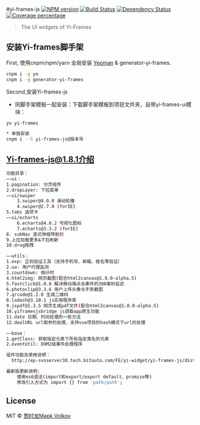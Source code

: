 #yi-frames-js [![NPM version][npm-image]][npm-url] [![Build Status][travis-image]][travis-url] [![Dependency Status][daviddm-image]][daviddm-url] [![Coverage percentage][coveralls-image]][coveralls-url]
> The UI widgets of Yi-Frames

## 安装Yi-frames脚手架

First, 使用cnpm/npm/yarn 全局安装 [Yeoman](http://yeoman.io) & generator-yi-frames.

```bash
cnpm i -g yo
cnpm i -g generator-yi-frames
```

Second,安装Yi-frames-js

* 同脚手架模板一起安装：下载脚手架模板到项目文件夹，自带yi-frames-ui模块：
```bash
yo yi-frames

* 单独安装
cnpm i --S yi-frames-js@版本号

```


## Yi-frames-js@1.8.1介绍

```bash
功能目录：
——ui：
1.pagination: 分页组件
2.dropLayer: 下拉菜单
——ui/swiper
	3.swiper@4.0.0 滑动轮播
	4.swiper@2.7.0 (forIE)
5.tabs 选项卡
——ui/echarts
	6.echarts@4.0.2 可视化图标
	7.echarts@3.3.2 (forIE)
8. subNav 竖式伸缩导航栏
9.上拉加载更多&下拉刷新
10.drag拖拽

——utils：
1.exp: 正则验证工具（支持手机号、邮箱、姓名等验证）
2.ua: 用户代理监测
3.countdown: 倒计时
4.html2img: 网页截图(配合html2canvas@1.0.0-alpha.5)
5.fastclick@1.0.6 解决移动端点击事件的300毫秒延迟
6.photoclip@3.3.6 用户上传头像与手势截图
7.qrcode@1.2.0 生成二维码
8.lodash@3.10.1 js实用程序库
9.jspdf@1.3.5 网页生成pdf文件(配合html2canvas@1.0.0-alpha.5)
10.yiframesjsbridge js调取app原生功能
11.date 日期、时间处理的一些方法
12.dealURL url取参的处理，支持vue项目的hash模式下url的处理

——base：
1.getClass: 获取指定元素下所有指定类名的元素
2.eventUtil: DOM2级事件处理程序

组件功能及使用说明：
  http://ep-svnserver30.tech.bitauto.com/FE/yi-widget/yi-frames-js/dist/html/demo/index.html

最新版更新说明:
	使用es6语法(import和export/export default、promise等)
	修改引入方式为 import {} from 'path/path';

```


## License

MIT © [贾时龙Mapk Volkov]()


[npm-image]: https://badge.fury.io/js/generator-yi-frames.svg
[npm-url]: https://npmjs.org/package/generator-yi-frames
[travis-image]: https://travis-ci.org/mapkab/generator-yi-frames.svg?branch=master
[travis-url]: https://travis-ci.org/mapkab/generator-yi-frames
[daviddm-image]: https://david-dm.org/mapkab/generator-yi-frames.svg?theme=shields.io
[daviddm-url]: https://david-dm.org/mapkab/generator-yi-frames
[coveralls-image]: https://coveralls.io/repos/mapkab/generator-yi-frames/badge.svg
[coveralls-url]: https://coveralls.io/r/mapkab/generator-yi-frames
 